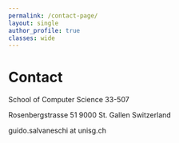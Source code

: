 ```yaml
---
permalink: /contact-page/
layout: single
author_profile: true
classes: wide
---
```

# Contact




School of Computer Science
33-507

Rosenbergstrasse 51
9000 St. Gallen
Switzerland

guido.salvaneschi at unisg.ch



